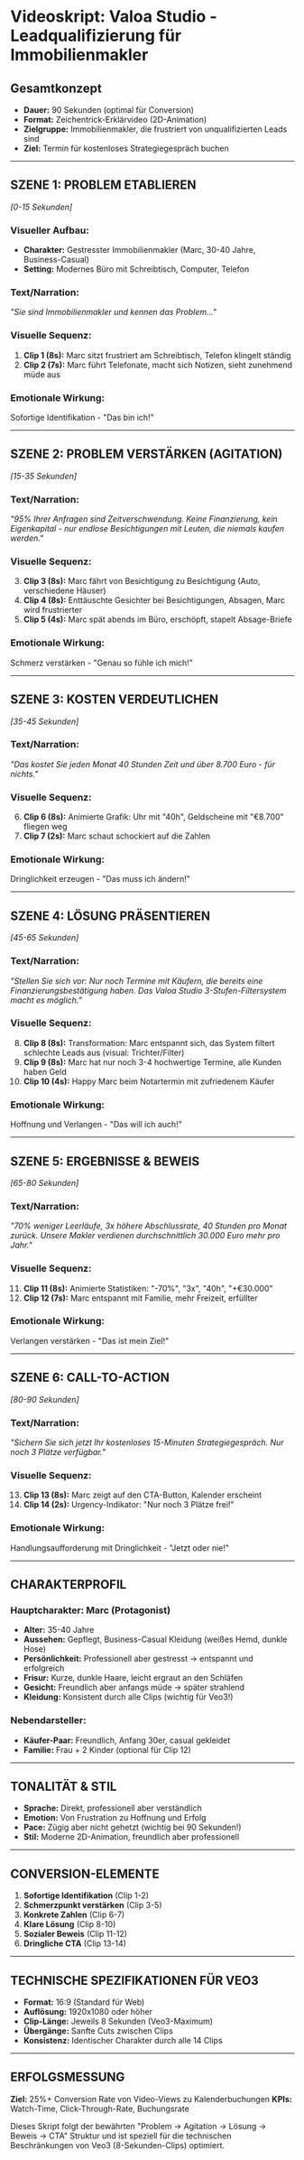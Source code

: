 # Videoskript: Valoa Studio - Leadqualifizierung für Immobilienmakler

## **Gesamtkonzept**
- **Dauer:** 90 Sekunden (optimal für Conversion)
- **Format:** Zeichentrick-Erklärvideo (2D-Animation)
- **Zielgruppe:** Immobilienmakler, die frustriert von unqualifizierten Leads sind
- **Ziel:** Termin für kostenloses Strategiegespräch buchen

---

## **SZENE 1: PROBLEM ETABLIEREN** 
*[0-15 Sekunden]*

### **Visueller Aufbau:**
- **Charakter:** Gestresster Immobilienmakler (Marc, 30-40 Jahre, Business-Casual)
- **Setting:** Modernes Büro mit Schreibtisch, Computer, Telefon

### **Text/Narration:**
*"Sie sind Immobilienmakler und kennen das Problem..."*

### **Visuelle Sequenz:**
1. **Clip 1 (8s):** Marc sitzt frustriert am Schreibtisch, Telefon klingelt ständig
2. **Clip 2 (7s):** Marc führt Telefonate, macht sich Notizen, sieht zunehmend müde aus

### **Emotionale Wirkung:**
Sofortige Identifikation - "Das bin ich!"

---

## **SZENE 2: PROBLEM VERSTÄRKEN (AGITATION)**
*[15-35 Sekunden]*

### **Text/Narration:**
*"95% Ihrer Anfragen sind Zeitverschwendung. Keine Finanzierung, kein Eigenkapital - nur endlose Besichtigungen mit Leuten, die niemals kaufen werden."*

### **Visuelle Sequenz:**
3. **Clip 3 (8s):** Marc fährt von Besichtigung zu Besichtigung (Auto, verschiedene Häuser)
4. **Clip 4 (8s):** Enttäuschte Gesichter bei Besichtigungen, Absagen, Marc wird frustrierter
5. **Clip 5 (4s):** Marc spät abends im Büro, erschöpft, stapelt Absage-Briefe

### **Emotionale Wirkung:**
Schmerz verstärken - "Genau so fühle ich mich!"

---

## **SZENE 3: KOSTEN VERDEUTLICHEN**
*[35-45 Sekunden]*

### **Text/Narration:**
*"Das kostet Sie jeden Monat 40 Stunden Zeit und über 8.700 Euro - für nichts."*

### **Visuelle Sequenz:**
6. **Clip 6 (8s):** Animierte Grafik: Uhr mit "40h", Geldscheine mit "€8.700" fliegen weg
7. **Clip 7 (2s):** Marc schaut schockiert auf die Zahlen

### **Emotionale Wirkung:**
Dringlichkeit erzeugen - "Das muss ich ändern!"

---

## **SZENE 4: LÖSUNG PRÄSENTIEREN**
*[45-65 Sekunden]*

### **Text/Narration:**
*"Stellen Sie sich vor: Nur noch Termine mit Käufern, die bereits eine Finanzierungsbestätigung haben. Das Valoa Studio 3-Stufen-Filtersystem macht es möglich."*

### **Visuelle Sequenz:**
8. **Clip 8 (8s):** Transformation: Marc entspannt sich, das System filtert schlechte Leads aus (visual: Trichter/Filter)
9. **Clip 9 (8s):** Marc hat nur noch 3-4 hochwertige Termine, alle Kunden haben Geld
10. **Clip 10 (4s):** Happy Marc beim Notartermin mit zufriedenem Käufer

### **Emotionale Wirkung:**
Hoffnung und Verlangen - "Das will ich auch!"

---

## **SZENE 5: ERGEBNISSE & BEWEIS**
*[65-80 Sekunden]*

### **Text/Narration:**
*"70% weniger Leerläufe, 3x höhere Abschlussrate, 40 Stunden pro Monat zurück. Unsere Makler verdienen durchschnittlich 30.000 Euro mehr pro Jahr."*

### **Visuelle Sequenz:**
11. **Clip 11 (8s):** Animierte Statistiken: "-70%", "3x", "40h", "+€30.000"
12. **Clip 12 (7s):** Marc entspannt mit Familie, mehr Freizeit, erfüllter

### **Emotionale Wirkung:**
Verlangen verstärken - "Das ist mein Ziel!"

---

## **SZENE 6: CALL-TO-ACTION**
*[80-90 Sekunden]*

### **Text/Narration:**
*"Sichern Sie sich jetzt Ihr kostenloses 15-Minuten Strategiegespräch. Nur noch 3 Plätze verfügbar."*

### **Visuelle Sequenz:**
13. **Clip 13 (8s):** Marc zeigt auf den CTA-Button, Kalender erscheint
14. **Clip 14 (2s):** Urgency-Indikator: "Nur noch 3 Plätze frei!"

### **Emotionale Wirkung:**
Handlungsaufforderung mit Dringlichkeit - "Jetzt oder nie!"

---

## **CHARAKTERPROFIL**

### **Hauptcharakter: Marc (Protagonist)**
- **Alter:** 35-40 Jahre
- **Aussehen:** Gepflegt, Business-Casual Kleidung (weißes Hemd, dunkle Hose)
- **Persönlichkeit:** Professionell aber gestresst → entspannt und erfolgreich
- **Frisur:** Kurze, dunkle Haare, leicht ergraut an den Schläfen
- **Gesicht:** Freundlich aber anfangs müde → später strahlend
- **Kleidung:** Konsistent durch alle Clips (wichtig für Veo3!)

### **Nebendarsteller:**
- **Käufer-Paar:** Freundlich, Anfang 30er, casual gekleidet
- **Familie:** Frau + 2 Kinder (optional für Clip 12)

---

## **TONALITÄT & STIL**
- **Sprache:** Direkt, professionell aber verständlich
- **Emotion:** Von Frustration zu Hoffnung und Erfolg
- **Pace:** Zügig aber nicht gehetzt (wichtig bei 90 Sekunden!)
- **Stil:** Moderne 2D-Animation, freundlich aber professionell

---

## **CONVERSION-ELEMENTE**
1. **Sofortige Identifikation** (Clip 1-2)
2. **Schmerzpunkt verstärken** (Clip 3-5) 
3. **Konkrete Zahlen** (Clip 6-7)
4. **Klare Lösung** (Clip 8-10)
5. **Sozialer Beweis** (Clip 11-12)
6. **Dringliche CTA** (Clip 13-14)

---

## **TECHNISCHE SPEZIFIKATIONEN FÜR VEO3**
- **Format:** 16:9 (Standard für Web)
- **Auflösung:** 1920x1080 oder höher
- **Clip-Länge:** Jeweils 8 Sekunden (Veo3-Maximum)
- **Übergänge:** Sanfte Cuts zwischen Clips
- **Konsistenz:** Identischer Charakter durch alle 14 Clips

---

## **ERFOLGSMESSUNG**
**Ziel:** 25%+ Conversion Rate von Video-Views zu Kalenderbuchungen
**KPIs:** Watch-Time, Click-Through-Rate, Buchungsrate

Dieses Skript folgt der bewährten "Problem → Agitation → Lösung → Beweis → CTA" Struktur und ist speziell für die technischen Beschränkungen von Veo3 (8-Sekunden-Clips) optimiert.